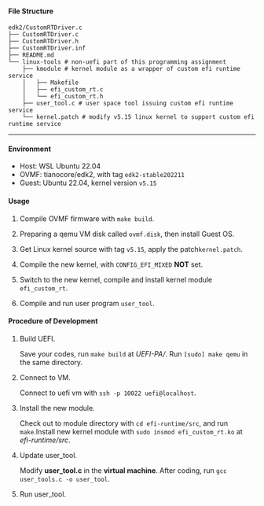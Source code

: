 #### File Structure

```
edk2/CustomRTDriver.c
├── CustomRTDriver.c
├── CustomRTDriver.h
├── CustomRTDriver.inf
├── README.md
└── linux-tools # non-uefi part of this programming assignment
    ├── kmodule	# kernel module as a wrapper of custom efi runtime service
    │   ├── Makefile
    │   ├── efi_custom_rt.c
    │   └── efi_custom_rt.h
    ├── user_tool.c # user space tool issuing custom efi runtime service
    └── kernel.patch # modify v5.15 linux kernel to support custom efi runtime service
```

---

#### Environment

- Host: WSL Ubuntu 22.04
- OVMF: tianocore/edk2, with tag `edk2-stable202211`
- Guest: Ubuntu 22.04, kernel version `v5.15`

#### Usage

1. Compile OVMF firmware with `make build`.

2. Preparing a qemu VM disk called `ovmf.disk`, then install Guest OS.

3. Get Linux kernel source with tag `v5.15`, apply the patch`kernel.patch`.

4. Compile the new kernel, with `CONFIG_EFI_MIXED` **NOT** set.

5. Switch to the new kernel, compile and install kernel module `efi_custom_rt`.

6. Compile and run user program `user_tool`.

#### Procedure of Development

1. Build UEFI.
    
    Save your codes, run `make build` at *UEFI-PA/*. Run `[sudo] make qemu` in the same directory.
2. Connect to VM.
   
   Connect to uefi vm with `ssh -p 10022 uefi@localhost`.
3. Install the new module.
   
   Check out to module directory with `cd efi-runtime/src`, and run `make`.Install new kernel module with `sudo insmod efi_custom_rt.ko` at *efi-runtime/src*.
4. Update user_tool.
   
   Modify **user_tool.c** in the **virtual machine**. After coding, run `gcc user_tools.c -o user_tool`.
5. Run user_tool.

   